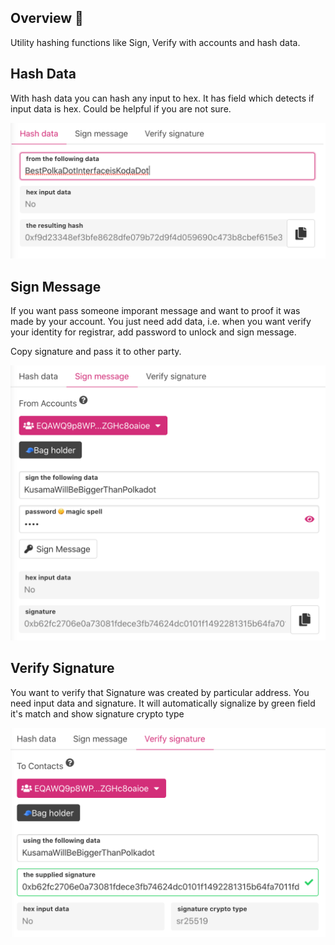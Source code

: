 ## Overview 👀         

Utility hashing functions like Sign, Verify with accounts and hash data. 

## Hash Data

With hash data you can hash any input to hex. It has field which detects if input data is hex. Could be helpful if you are not sure.

![HashData](./assets/HashData.png)

## Sign Message 

If you want pass someone imporant message and want to proof it was made by your account. You just need add data, i.e. when you want verify your identity for registrar, add password to unlock and sign message.

Copy signature and pass it to other party.

![SignMessage](./assets/SignMessage.png)

## Verify Signature

You want to verify that Signature was created by particular address. You need input data and signature. It will automatically signalize by green field it's match and show signature crypto type

![VerifySignature](./assets/VerifySignature.png)